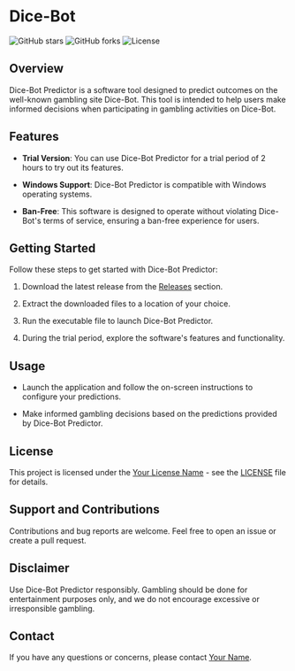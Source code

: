 # Dice-Bot

![GitHub stars](https://img.shields.io/github/stars/your-username/your-repo.svg?style=flat&logo=github)
![GitHub forks](https://img.shields.io/github/forks/your-username/your-repo.svg?style=flat&logo=github)
![License](https://img.shields.io/github/license/your-username/your-repo.svg?style=flat&logo=github)

## Overview

Dice-Bot Predictor is a software tool designed to predict outcomes on the well-known gambling site Dice-Bot. This tool is intended to help users make informed decisions when participating in gambling activities on Dice-Bot.

## Features

- **Trial Version**: You can use Dice-Bot Predictor for a trial period of 2 hours to try out its features.

- **Windows Support**: Dice-Bot Predictor is compatible with Windows operating systems.

- **Ban-Free**: This software is designed to operate without violating Dice-Bot's terms of service, ensuring a ban-free experience for users.

## Getting Started

Follow these steps to get started with Dice-Bot Predictor:

1. Download the latest release from the [Releases](https://github.com/your-username/your-repo/releases) section.

2. Extract the downloaded files to a location of your choice.

3. Run the executable file to launch Dice-Bot Predictor.

4. During the trial period, explore the software's features and functionality.

## Usage

- Launch the application and follow the on-screen instructions to configure your predictions.

- Make informed gambling decisions based on the predictions provided by Dice-Bot Predictor.

## License

This project is licensed under the [Your License Name](LICENSE) - see the [LICENSE](LICENSE) file for details.

## Support and Contributions

Contributions and bug reports are welcome. Feel free to open an issue or create a pull request.

## Disclaimer

Use Dice-Bot Predictor responsibly. Gambling should be done for entertainment purposes only, and we do not encourage excessive or irresponsible gambling.

## Contact

If you have any questions or concerns, please contact [Your Name](mailto:your@email.com).

